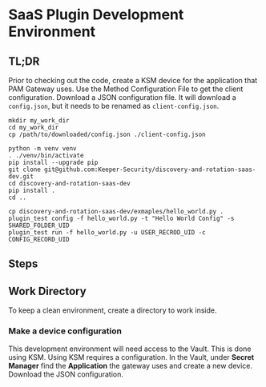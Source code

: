 # SaaS Plugin Development Environment

## TL;DR

Prior to checking out the code, create a KSM device for the application
that PAM Gateway uses. 
Use the Method Configuration File to get the client configuration. 
Download a JSON configuration file.
It will download a `config.json`, but it needs to be renamed as `client-config.json`.

```shell
mkdir my_work_dir
cd my_work_dir
cp /path/to/downloaded/config.json ./client-config.json

python -m venv venv
. ./venv/bin/activate
pip install --upgrade pip
git clone git@github.com:Keeper-Security/discovery-and-rotation-saas-dev.git
cd discovery-and-rotation-saas-dev
pip install .
cd ..

cp discovery-and-rotation-saas-dev/exmaples/hello_world.py .
plugin_test config -f hello_world.py -t "Hello World Config" -s SHARED_FOLDER_UID
plugin_test run -f hello_world.py -u USER_RECROD_UID -c CONFIG_RECORD_UID
```


## Steps

## Work Directory

To keep a clean environment, create a directory to work inside.

### Make a device configuration

This development environment will need access to the Vault.
This is done using KSM. 
Using KSM requires a configuration. 
In the Vault, under **Secret Manager** find the **Application** the gateway uses and create a new device.
Download the JSON configuration.